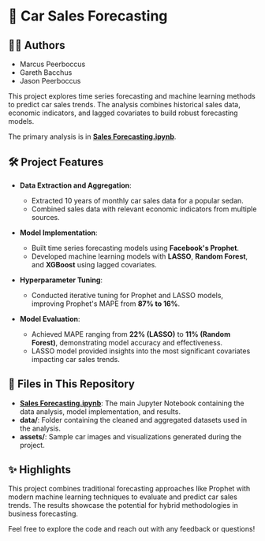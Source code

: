 # 🚗 Car Sales Forecasting  

## 👩‍💻 Authors  
- Marcus Peerboccus  
- Gareth Bacchus
- Jason Peerboccus

This project explores time series forecasting and machine learning methods to predict car sales trends. The analysis combines historical sales data, economic indicators, and lagged covariates to build robust forecasting models.  

The primary analysis is in **[Sales Forecasting.ipynb](Sales%20Forecasting.ipynb)**.  

## 🛠️ Project Features  
- **Data Extraction and Aggregation**:  
  - Extracted 10 years of monthly car sales data for a popular sedan.  
  - Combined sales data with relevant economic indicators from multiple sources.  

- **Model Implementation**:  
  - Built time series forecasting models using **Facebook's Prophet**.  
  - Developed machine learning models with **LASSO**, **Random Forest**, and **XGBoost** using lagged covariates.  

- **Hyperparameter Tuning**:  
  - Conducted iterative tuning for Prophet and LASSO models, improving Prophet's MAPE from **87% to 16%**.  

- **Model Evaluation**:  
  - Achieved MAPE ranging from **22% (LASSO)** to **11% (Random Forest)**, demonstrating model accuracy and effectiveness.  
  - LASSO model provided insights into the most significant covariates impacting car sales trends.  

## 📂 Files in This Repository  
- **[Sales Forecasting.ipynb](Sales%20Forecasting.ipynb)**: The main Jupyter Notebook containing the data analysis, model implementation, and results.  
- **data/**: Folder containing the cleaned and aggregated datasets used in the analysis.  
- **assets/**: Sample car images and visualizations generated during the project.  

## ✨ Highlights  
This project combines traditional forecasting approaches like Prophet with modern machine learning techniques to evaluate and predict car sales trends. The results showcase the potential for hybrid methodologies in business forecasting.  

Feel free to explore the code and reach out with any feedback or questions!  

